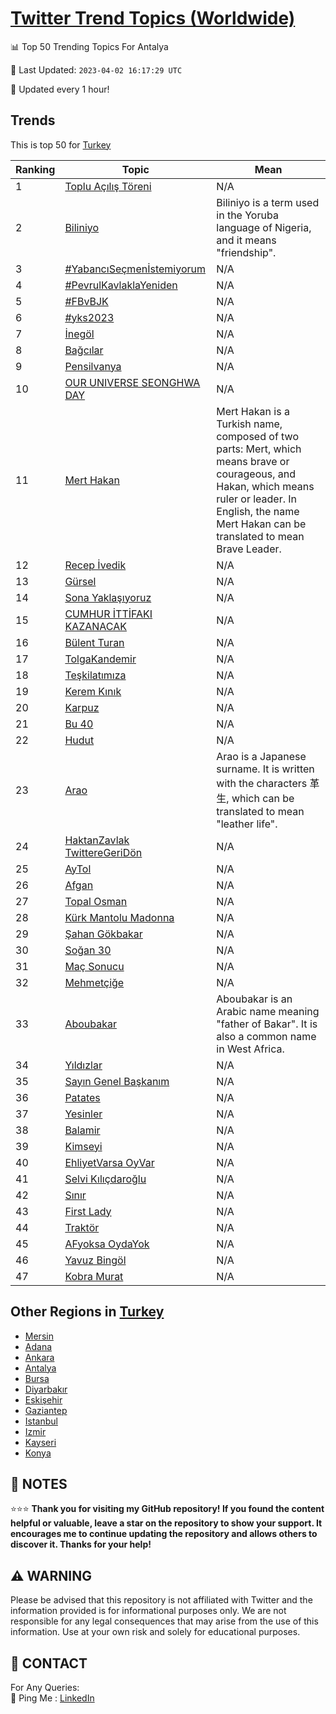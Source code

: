 [Twitter Trend Topics (Worldwide)](https://github.com/ErcinDedeoglu/Twitter-Trend-Topics)
==========


📊 Top 50 Trending Topics For Antalya

📆 Last Updated: `2023-04-02 16:17:29 UTC`

🔧 Updated every 1 hour!


## Trends

This is top 50 for [Turkey](</Turkey>)

| Ranking | Topic | Mean |
| ------- | ------------ | ------------ |
| 1 | [Toplu Açılış Töreni](http://twitter.com/search?q=Toplu+A%c3%a7%c4%b1l%c4%b1%c5%9f+T%c3%b6reni) | N/A |
| 2 | [Biliniyo](http://twitter.com/search?q=Biliniyo) | Biliniyo is a term used in the Yoruba language of Nigeria, and it means "friendship". |
| 3 | [#YabancıSeçmenİstemiyorum](http://twitter.com/search?q=%23Yabanc%c4%b1Se%c3%a7men%c4%b0stemiyorum) | N/A |
| 4 | [#PevrulKavlaklaYeniden](http://twitter.com/search?q=%23PevrulKavlaklaYeniden) | N/A |
| 5 | [#FBvBJK](http://twitter.com/search?q=%23FBvBJK) | N/A |
| 6 | [#yks2023](http://twitter.com/search?q=%23yks2023) | N/A |
| 7 | [İnegöl](http://twitter.com/search?q=%c4%b0neg%c3%b6l) | N/A |
| 8 | [Bağcılar](http://twitter.com/search?q=Ba%c4%9fc%c4%b1lar) | N/A |
| 9 | [Pensilvanya](http://twitter.com/search?q=Pensilvanya) | N/A |
| 10 | [OUR UNIVERSE SEONGHWA DAY](http://twitter.com/search?q=OUR+UNIVERSE+SEONGHWA+DAY) | N/A |
| 11 | [Mert Hakan](http://twitter.com/search?q=Mert+Hakan) | Mert Hakan is a Turkish name, composed of two parts: Mert, which means brave or courageous, and Hakan, which means ruler or leader. In English, the name Mert Hakan can be translated to mean Brave Leader. |
| 12 | [Recep İvedik](http://twitter.com/search?q=Recep+%c4%b0vedik) | N/A |
| 13 | [Gürsel](http://twitter.com/search?q=G%c3%bcrsel) | N/A |
| 14 | [Sona Yaklaşıyoruz](http://twitter.com/search?q=Sona+Yakla%c5%9f%c4%b1yoruz) | N/A |
| 15 | [CUMHUR İTTİFAKI KAZANACAK](http://twitter.com/search?q=CUMHUR+%c4%b0TT%c4%b0FAKI+KAZANACAK) | N/A |
| 16 | [Bülent Turan](http://twitter.com/search?q=B%c3%bclent+Turan) | N/A |
| 17 | [TolgaKandemir](http://twitter.com/search?q=TolgaKandemir) | N/A |
| 18 | [Teşkilatımıza](http://twitter.com/search?q=Te%c5%9fkilat%c4%b1m%c4%b1za) | N/A |
| 19 | [Kerem Kınık](http://twitter.com/search?q=Kerem+K%c4%b1n%c4%b1k) | N/A |
| 20 | [Karpuz](http://twitter.com/search?q=Karpuz) | N/A |
| 21 | [Bu 40](http://twitter.com/search?q=Bu+40) | N/A |
| 22 | [Hudut](http://twitter.com/search?q=Hudut) | N/A |
| 23 | [Arao](http://twitter.com/search?q=Arao) | Arao is a Japanese surname. It is written with the characters 革生, which can be translated to mean "leather life". |
| 24 | [HaktanZavlak TwittereGeriDön](http://twitter.com/search?q=HaktanZavlak+TwittereGeriD%c3%b6n) | N/A |
| 25 | [AyTol](http://twitter.com/search?q=AyTol) | N/A |
| 26 | [Afgan](http://twitter.com/search?q=Afgan) | N/A |
| 27 | [Topal Osman](http://twitter.com/search?q=Topal+Osman) | N/A |
| 28 | [Kürk Mantolu Madonna](http://twitter.com/search?q=K%c3%bcrk+Mantolu+Madonna) | N/A |
| 29 | [Şahan Gökbakar](http://twitter.com/search?q=%c5%9eahan+G%c3%b6kbakar) | N/A |
| 30 | [Soğan 30](http://twitter.com/search?q=So%c4%9fan+30) | N/A |
| 31 | [Maç Sonucu](http://twitter.com/search?q=Ma%c3%a7+Sonucu) | N/A |
| 32 | [Mehmetçiğe](http://twitter.com/search?q=Mehmet%c3%a7i%c4%9fe) | N/A |
| 33 | [Aboubakar](http://twitter.com/search?q=Aboubakar) | Aboubakar is an Arabic name meaning "father of Bakar". It is also a common name in West Africa. |
| 34 | [Yıldızlar](http://twitter.com/search?q=Y%c4%b1ld%c4%b1zlar) | N/A |
| 35 | [Sayın Genel Başkanım](http://twitter.com/search?q=Say%c4%b1n+Genel+Ba%c5%9fkan%c4%b1m) | N/A |
| 36 | [Patates](http://twitter.com/search?q=Patates) | N/A |
| 37 | [Yesinler](http://twitter.com/search?q=Yesinler) | N/A |
| 38 | [Balamir](http://twitter.com/search?q=Balamir) | N/A |
| 39 | [Kimseyi](http://twitter.com/search?q=Kimseyi) | N/A |
| 40 | [EhliyetVarsa OyVar](http://twitter.com/search?q=EhliyetVarsa+OyVar) | N/A |
| 41 | [Selvi Kılıçdaroğlu](http://twitter.com/search?q=Selvi+K%c4%b1l%c4%b1%c3%a7daro%c4%9flu) | N/A |
| 42 | [Sınır](http://twitter.com/search?q=S%c4%b1n%c4%b1r) | N/A |
| 43 | [First Lady](http://twitter.com/search?q=First+Lady) | N/A |
| 44 | [Traktör](http://twitter.com/search?q=Trakt%c3%b6r) | N/A |
| 45 | [AFyoksa OydaYok](http://twitter.com/search?q=AFyoksa+OydaYok) | N/A |
| 46 | [Yavuz Bingöl](http://twitter.com/search?q=Yavuz+Bing%c3%b6l) | N/A |
| 47 | [Kobra Murat](http://twitter.com/search?q=Kobra+Murat) | N/A |



## Other Regions in [Turkey](</Turkey>)

* [Mersin](</Turkey/Mersin.md>)
* [Adana](</Turkey/Adana.md>)
* [Ankara](</Turkey/Ankara.md>)
* [Antalya](</Turkey/Antalya.md>)
* [Bursa](</Turkey/Bursa.md>)
* [Diyarbakır](</Turkey/Diyarbakır.md>)
* [Eskişehir](</Turkey/Eskişehir.md>)
* [Gaziantep](</Turkey/Gaziantep.md>)
* [Istanbul](</Turkey/Istanbul.md>)
* [Izmir](</Turkey/Izmir.md>)
* [Kayseri](</Turkey/Kayseri.md>)
* [Konya](</Turkey/Konya.md>)



## 📝 NOTES

⭐⭐⭐ **Thank you for visiting my GitHub repository! If you found the content helpful or valuable, leave a star on the repository to show your support. It encourages me to continue updating the repository and allows others to discover it. Thanks for your help!**


## ⚠️ WARNING

Please be advised that this repository is not affiliated with Twitter and the information provided is for informational purposes only. We are not responsible for any legal consequences that may arise from the use of this information. Use at your own risk and solely for educational purposes.


## 📨 CONTACT

 For Any Queries:  
            🏓 Ping Me : [LinkedIn](https://www.linkedin.com/in/ercindedeoglu/)
